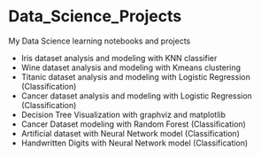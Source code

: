 # Data_Science_Projects
My Data Science learning notebooks and projects
* Iris dataset analysis and modeling with KNN classifier
* Wine dataset analysis and modeling with Kmeans clustering
* Titanic dataset analysis and modeling with Logistic Regression (Classification)
* Cancer dataset analysis and modeling with Logistic Regression (Classification)
* Decision Tree Visualization with graphviz and matplotlib
* Cancer Dataset modeling with Random Forest (Classification) 
* Artificial dataset with Neural Network model (Classification)
* Handwritten Digits with Neural Network model (Classification)
